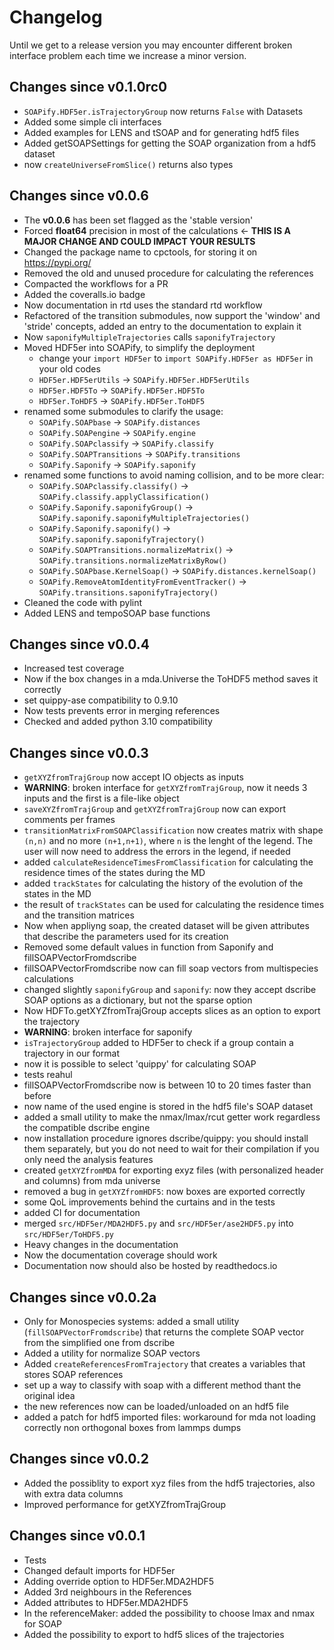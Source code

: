 # Changelog

Until we get to a release version you may encounter different broken interface problem each time we increase a minor version.

## Changes since v0.1.0rc0

- `SOAPify.HDF5er.isTrajectoryGroup` now returns `False` with Datasets
- Added some simple cli interfaces
- Added examples for LENS and tSOAP and for generating hdf5 files
- Added getSOAPSettings for getting the SOAP organization from a hdf5 dataset
- now `createUniverseFromSlice()` returns also types

## Changes since v0.0.6

- The **v0.0.6** has been set flagged as the 'stable version'
- Forced **float64** precision in most of the calculations &larr; **THIS IS A MAJOR CHANGE AND COULD IMPACT YOUR RESULTS**
- Changed the package name to cpctools, for storing it on https://pypi.org/
- Removed the old and unused procedure for calculating the references
- Compacted the workflows for a PR
- Added the coveralls.io badge
- Now documentation in rtd uses the standard rtd workflow
- Refactored of the transition submodules, now support the 'window' and 'stride' concepts, added an entry to the documentation to explain it
- Now `saponifyMultipleTrajectories` calls `saponifyTrajectory`
- Moved HDF5er into SOAPify, to simplify the deployment
    - change your `import HDF5er` to `import SOAPify.HDF5er as HDF5er` in your old codes
    - `HDF5er.HDF5erUtils` &rarr; `SOAPify.HDF5er.HDF5erUtils`
    - `HDF5er.HDF5To` &rarr; `SOAPify.HDF5er.HDF5To`
    - `HDF5er.ToHDF5` &rarr; `SOAPify.HDF5er.ToHDF5`
- renamed some submodules to clarify the usage:
    - `SOAPify.SOAPbase` &rarr; `SOAPify.distances`
    - `SOAPify.SOAPengine` &rarr; `SOAPify.engine`
    - `SOAPify.SOAPclassify` &rarr; `SOAPify.classify`
    - `SOAPify.SOAPTransitions` &rarr; `SOAPify.transitions`
    - `SOAPify.Saponify` &rarr; `SOAPify.saponify`
- renamed some functions to avoid naming collision, and to be more clear:
    - `SOAPify.SOAPclassify.classify()` &rarr; `SOAPify.classify.applyClassification()`
    - `SOAPify.Saponify.saponifyGroup()` &rarr; `SOAPify.saponify.saponifyMultipleTrajectories()`
    - `SOAPify.Saponify.saponify()` &rarr; `SOAPify.saponify.saponifyTrajectory()`
    - `SOAPify.SOAPTransitions.normalizeMatrix()` &rarr; `SOAPify.transitions.normalizeMatrixByRow()`
    - `SOAPify.SOAPbase.KernelSoap()` &rarr; `SOAPify.distances.kernelSoap()`
    - `SOAPify.RemoveAtomIdentityFromEventTracker()` &rarr; `SOAPify.transitions.saponifyTrajectory()`
- Cleaned the code with pylint
- Added LENS and tempoSOAP base functions


## Changes since v0.0.4

- Increased test coverage
- Now if the box changes in a mda.Universe the ToHDF5 method saves it correctly
- set quippy-ase compatibility to 0.9.10
- Now tests prevents error in merging references
- Checked and added python 3.10 compatibility

## Changes since v0.0.3

- `getXYZfromTrajGroup` now accept IO objects as inputs
- **WARNING**: broken interface for `getXYZfromTrajGroup`, now it needs 3 inputs and the first is a file-like object
- `saveXYZfromTrajGroup` and `getXYZfromTrajGroup` now can export comments per frames
- `transitionMatrixFromSOAPClassification` now creates matrix with shape  `(n,n)` and no more `(n+1,n+1)`, where `n` is the lenght of the legend. The user will now need to address the errors in the legend, if needed
- added `calculateResidenceTimesFromClassification` for calculating the residence times of the states during the MD
- added `trackStates` for calculating the history of the evolution of the states in the MD
- the result of `trackStates` can be used for calculating the residence times and the transition matrices
- Now when appliyng soap, the created dataset will be given attributes that describe the parameters used for its creation
- Removed some default values in function from Saponify and fillSOAPVectorFromdscribe
- fillSOAPVectorFromdscribe now can fill soap vectors from multispecies calculations
- changed slightly `saponifyGroup` and `saponify`: now they accept dscribe SOAP options as a dictionary, but not the sparse option
- Now HDFTo.getXYZfromTrajGroup accepts slices as an option to export the trajectory
- **WARNING**: broken interface for saponify
- `isTrajectoryGroup` added to HDF5er to check if a group contain a trajectory in our format
- now it is possible to select 'quippy' for calculating SOAP
- tests reahul
- fillSOAPVectorFromdscribe now is between 10 to 20 times faster than before
- now name of the used engine is stored in the hdf5 file's SOAP dataset
- added a small utility to make the nmax/lmax/rcut getter work regardless the compatible dscribe engine
- now installation procedure ignores dscribe/quippy: you should install them separately, but you do not need to wait for their compilation if you only need the analysis features
- created `getXYZfromMDA` for exporting exyz files (with personalized header and columns) from mda universe
- removed a bug in `getXYZfromHDF5`: now boxes are exported correctly
- some QoL improvements behind the curtains and in the tests
- added CI for documentation
- merged `src/HDF5er/MDA2HDF5.py` and `src/HDF5er/ase2HDF5.py` into `src/HDF5er/ToHDF5.py`
- Heavy changes in the documentation
- Now the documentation coverage should work
- Documentation now should also be hosted by readthedocs.io

## Changes since v0.0.2a

- Only for Monospecies systems: added a small utility (`fillSOAPVectorFromdscribe`) that returns the complete SOAP vector from the simplified one from dscribe
- Added a utility for normalize SOAP vectors
- Added `createReferencesFromTrajectory` that creates a variables that stores SOAP references
- set up a way to classify with soap with a different method thant the original idea
- the new references now can be loaded/unloaded on an hdf5 file
- added a patch for hdf5 imported files: workaround for mda not loading correctly non orthogonal boxes from lammps dumps

## Changes since v0.0.2

- Added the possiblity to export xyz files from the hdf5 trajectories, also with extra data columns
- Improved performance for getXYZfromTrajGroup

## Changes since v0.0.1

- Tests
- Changed default imports for HDF5er
- Adding override option to HDF5er.MDA2HDF5
- Added 3rd neighbours in the References
- Added attributes to HDF5er.MDA2HDF5
- In the referenceMaker: added the possibility to choose lmax and nmax for SOAP
- Added the possibility to export to hdf5 slices of the trajectories
